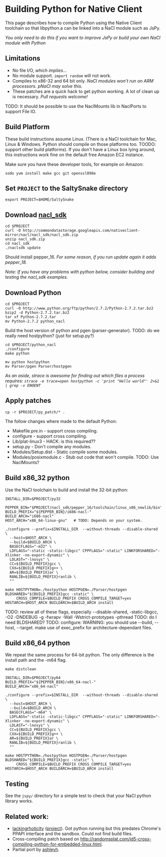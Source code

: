 # Building Python for Native Client

This page describes how to compile Python using the Native Client toolchain so that libpython.a can be linked into a NaCl module such as JsPy.

_You only need to do this if you want to improve JsPy or build your own NaCl module with Python_

## Limitations

* No file I/O, _which implies..._
* No module support. `import random` will not work.
* Compiles to x86-32 and 64 bit only. _NaCl modules won't run on ARM processors. pNaCl may solve this._
* These patches are a quick hack to get python working. A lot of clean up is necessary. _Pull requests welcome!_

TODO: It should be possible to use the NaclMounts lib in NaclPorts to support File IO. 

## Build Platform

These build instructions assume Linux. (There is a NaCl toolchain for Mac, Linux & Windows. Python should compile on those platforms too. TOODO: support other build platforms).
If you don't have a Linux box lying around, this instructions work fine on the default free Amazon EC2 instance.

Make sure you have these developer tools, for example on Amazon:

    sodo yum install make gcc git openssl098e


## Set `PROJECT` to the SaltySnake directory

    export PROJECT=$HOME/SaltySnake

## Download [nacl_sdk](https://developers.google.com/native-client/sdk/download])

    cd $PROJECT
    curl -O http://commondatastorage.googleapis.com/nativeclient-mirror/nacl/nacl_sdk/nacl_sdk.zip
    unzip nacl_sdk.zip 
    cd nacl_sdk
    ./naclsdk update

Should install pepper_16. _For some reason, if you run update again it adds pepper_18._

_Note: If you have any problems with python below, consider building and testing the nacl_sdk examples._

## Download Python

    cd $PROJECT
    curl -O http://www.python.org/ftp/python/2.7.2/Python-2.7.2.tar.bz2
    bzip2 -d Python-2.7.2.tar.bz2 
    tar xf Python-2.7.2.tar
    mv Python-2.7.2 python_nacl

Build the host version of python and pgen (parser-generator).
TODO: do we really need hostpython? (just for setup.py?)

    cd $PROJECT/python_nacl
    ./configure
    make python

    mv python hostpython
    mv Parser/pgen Parser/hostpgen

_As an aside, strace is awesome for finding out which files a process requires: `strace -e trace=open hostpython -c 'print "Hello world"' 2>&1 | grep -v ENOENT`_

## Apply patches

    cp -r $PROJECT/py_patch/* .

The follow changes where made to the default Python:

* Makefile.pre.in - support cross compiling.
* configure  - support cross compiling.
* Lib/plat-linux3 - HACK: is this required??
* setup.py   - Don't compile any modules.
* Modules/Setup.dist - Static compile some modules.
* Modules/posixmodule.c - Stub out code that won't compile. TODO: Use NaclMounts?


## Build x86_32 python

Use the NaCl toolchain to build and install the 32-bit python:

    INSTALL_DIR=$PROJECT/py32

    PEPPER_BIN="$PROJECT/nacl_sdk/pepper_16/toolchain/linux_x86_newlib/bin"
    BUILD_PREFIX="${PEPPER_BIN}/i686-nacl-"
    BUILD_ARCH="i686-nacl"
    HOST_ARCH="x86_64-linux-gnu"   # TODO: Depends on your system.

    ./configure --prefix=$INSTALL_DIR  --without-threads --disable-shared \
      --host=$HOST_ARCH \
      --build=$BUILD_ARCH \
      BASECFLAGS="-m32" \
      LDFLAGS="-static -static-libgcc" CPPFLAGS="-static" LINKFORSHARED="-Xlinker -no-export-dynamic" \
      LDLAST="-lnosys" \
      CC=${BUILD_PREFIX}gcc \
      CXX=${BUILD_PREFIX}g++ \
      AR=${BUILD_PREFIX}ar \
      RANLIB=${BUILD_PREFIX}ranlib \
      ""

    make HOSTPYTHON=./hostpython HOSTPGEN=./Parser/hostpgen BLDSHARED="${BUILD_PREFIX}gcc -static" \
         CROSS_COMPILE=$BUILD_PREFIX CROSS_COMPILE_TARGET=yes HOSTARCH=$HOST_ARCH BUILDARCH=$BUILD_ARCH install

TODO: review all of these flags, especially --disable-shared, -static-libgcc, -O2 -DNDEBUG -g -fwrapv -Wall -Wstrict-prototypes  -pthread
TODO: do I need BLDSHARED?
TODO: configure: WARNING: you should use --build, --host, --target. make use of exec_prefix for architecture-dependant files.

## Build x86_64 python

We repeat the same process for 64-bit python. The only difference is the install path and the -m64 flag.

    make distclean

    INSTALL_DIR=$PROJECT/py64
    BUILD_PREFIX="${PEPPER_BIN}/x86_64-nacl-"
    BUILD_ARCH="x86_64-nacl"

    ./configure --prefix=$INSTALL_DIR  --without-threads --disable-shared \
      --host=$HOST_ARCH \
      --build=$BUILD_ARCH \
      BASECFLAGS="-m64" \
      LDFLAGS="-static -static-libgcc" CPPFLAGS="-static" LINKFORSHARED="-Xlinker -no-export-dynamic" \
      LDLAST="-lnosys" \
      CC=${BUILD_PREFIX}gcc \
      CXX=${BUILD_PREFIX}g++ \
      AR=${BUILD_PREFIX}ar \
      RANLIB=${BUILD_PREFIX}ranlib \
      ""

    make HOSTPYTHON=./hostpython HOSTPGEN=./Parser/hostpgen BLDSHARED="${BUILD_PREFIX}gcc -static" \
         CROSS_COMPILE=$BUILD_PREFIX CROSS_COMPILE_TARGET=yes HOSTARCH=$HOST_ARCH BUILDARCH=$BUILD_ARCH install

## Testing

See the `jspy/` directory for a simple test to check that your NaCl python library works.

## Related work:
* [lackingrhoticity](http://lackingrhoticity.blogspot.com/2009/06/python-standard-library-in-native.html) ([project](http://plash.beasts.org/wiki/NativeClient)). Got python running but this predates Chrome's PPAPI interface and the sandbox. Could not find build files.
* Cross-compiling patch based on http://randomsplat.com/id5-cross-compiling-python-for-embedded-linux.html.
* Partial port by [ashleyh](https://github.com/ashleyh/zoo/tree/master/naclports/ports/py27).
